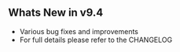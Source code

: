 Whats New in v9.4
--------------------------
- Various bug fixes and improvements
- For full details please refer to the CHANGELOG
